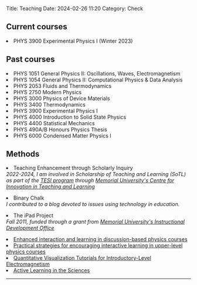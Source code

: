Title: Teaching
Date: 2024-02-26 11:20
Category: Check

<h2>Current courses</h2>

<li>PHYS 3900 Experimental Physics I (Winter 2023)</li>

<h2>Past courses</h2>
<li>PHYS 1051</a> General Physics II: Oscillations, Waves, Electromagnetism </li>

<li>PHYS 1054 General Physics II: Computational Physics & Data Analysis </li>

<li>PHYS 2053</a> Fluids and Thermodynamics </li>

<li>PHYS 2750</a> Modern Physics </li>

<li>PHYS 3000</a> Physics of Device Materials </li>

<li>PHYS 3400</a> Thermodynamics </li>

<li>PHYS 3900</a> Experimental Physics I </li>

<li>PHYS 4000</a> Introduction to Solid State Physics </li>

<li>PHYS 4400</a> Statistical Mechanics </li>

<li>PHYS 490A/B</a> Honours Physics Thesis </li>

<li>PHYS 6000</a> Condensed Matter Physics I </li>

<h2>Methods</h2>

<li>Teaching Enhancement through Scholarly Inquiry <br>
<i>2022-2024, I am involved in Scholarship of Teaching and Learning (SoTL) as part of the <a href="https://citl.mun.ca/TeachingSupport/PD/TESI.php">TESI program</a> through <a href="https://citl.mun.ca/">Memorial University's Centre for Innovation in Teaching and Learning</a></i></li>
<p>

<li>Binary Chalk <br>
<i>I contributed to a blog devoted to issues using technology in education.</a></i><br>
<p>

<li>The iPad Project<br>
<i>Fall 2011, funded through a grant from <a href="https://citl.mun.ca/">Memorial University's Instructional Development Office</a></i><br>
<p>

<li> <a href="/images/Poduska_CAP11_DPE.pdf">Enhanced interaction and learning in discussion-based physics courses</a>

<li> <a href="/images/Poduska_CAP06_DPE.pdf">Practical strategies for encouraging interactive learning in upper-level physics courses</a> <br>
<!--<i>Canadian Association of Physicists Congress (June 2006) Invited Speaker<i></li>-->

<li> <a href="/pages/tutorials.html">Quantitative Visualization Tutorials for Introductory-Level Electromagnetism</a></li>

<li> <a href="/images/ido_seminar.pdf">Active Learning in the Sciences</a><br>
<!--<i>Slides from Faculty Instructional Development Seminar, 12 November 2003, sponsored by the MUN Instructional Development Office<i></li>-->

<HR>















